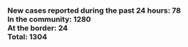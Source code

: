 ### New cases reported during the past 24 hours: 78<br/>In the community: 1280<br/>At the border: 24<br/>Total: 1304